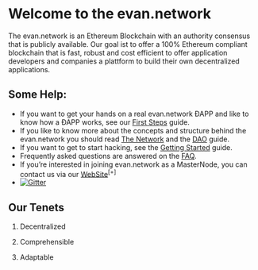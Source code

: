 # Welcome to the evan.network

The evan.network is an Ethereum Blockchain with an authority consensus that is publicly available. Our goal ist to offer a 100% Ethereum compliant blockchain that is fast, robust and cost efficient to offer application developers and companies a plattform to build their own decentralized applications.


## Some Help:

* If you want to get your hands on a real evan.network ÐAPP and like to know how a ÐAPP works, see our [First Steps](/doc/first-steps) guide.
* If you like to know more about the concepts and structure behind the evan.network you should read [The Network](/doc/network) and the [DAO](/doc/dao) guide.
* If you want to get to start hacking, see the [Getting Started](/dev/getting-started) guide.
* Frequently asked questions are answered on the [FAQ](/doc/faq).
* If you’re interested in joining evan.network as a MasterNode, you can contact us via our [WebSite](https:///evan.network)<sup>[+]</sup>
*  [![Gitter](https://img.shields.io/gitter/room/evannetwork/evannetwork.svg?style=flat-square)](https://gitter.im/evannetwork/Lobby)


## Our Tenets

1. Decentralized

2. Comprehensible

3. Adaptable

